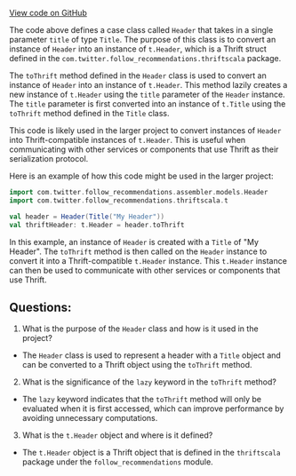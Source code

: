[View code on GitHub](https://github.com/misbahsy/the-algorithm/follow-recommendations-service/server/src/main/scala/com/twitter/follow_recommendations/assembler/models/Header.scala)

The code above defines a case class called `Header` that takes in a single parameter `title` of type `Title`. The purpose of this class is to convert an instance of `Header` into an instance of `t.Header`, which is a Thrift struct defined in the `com.twitter.follow_recommendations.thriftscala` package. 

The `toThrift` method defined in the `Header` class is used to convert an instance of `Header` into an instance of `t.Header`. This method lazily creates a new instance of `t.Header` using the `title` parameter of the `Header` instance. The `title` parameter is first converted into an instance of `t.Title` using the `toThrift` method defined in the `Title` class. 

This code is likely used in the larger project to convert instances of `Header` into Thrift-compatible instances of `t.Header`. This is useful when communicating with other services or components that use Thrift as their serialization protocol. 

Here is an example of how this code might be used in the larger project:

```scala
import com.twitter.follow_recommendations.assembler.models.Header
import com.twitter.follow_recommendations.thriftscala.t

val header = Header(Title("My Header"))
val thriftHeader: t.Header = header.toThrift
```

In this example, an instance of `Header` is created with a `Title` of "My Header". The `toThrift` method is then called on the `Header` instance to convert it into a Thrift-compatible `t.Header` instance. This `t.Header` instance can then be used to communicate with other services or components that use Thrift.
## Questions: 
 1. What is the purpose of the `Header` class and how is it used in the project?
- The `Header` class is used to represent a header with a `Title` object and can be converted to a Thrift object using the `toThrift` method.

2. What is the significance of the `lazy` keyword in the `toThrift` method?
- The `lazy` keyword indicates that the `toThrift` method will only be evaluated when it is first accessed, which can improve performance by avoiding unnecessary computations.

3. What is the `t.Header` object and where is it defined?
- The `t.Header` object is a Thrift object that is defined in the `thriftscala` package under the `follow_recommendations` module.